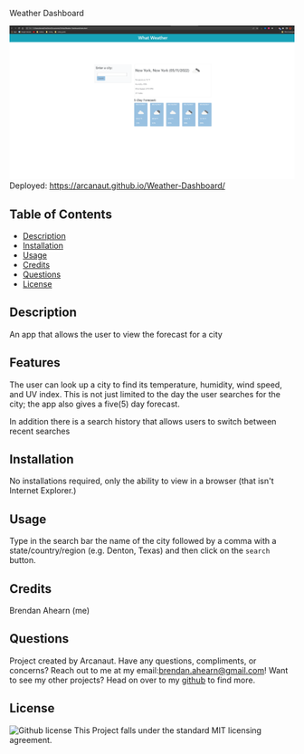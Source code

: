  
  Weather Dashboard
  
![Screenshot](https://github.com/Arcanaut/Weather-Dashboard/blob/main/assets/images/thumbnail.png)
  Deployed: https://arcanaut.github.io/Weather-Dashboard/
  
  
  ## Table of Contents
  * [Description](#Description)
  * [Installation](#Installation)
  * [Usage](#Usage)
  * [Credits](#Credits)
  * [Questions](#Questions)
  * [License](#License)


  ## Description
  An app that allows the user to view the forecast for a city
  ## Features
  The user can look up a city to find its temperature, humidity, wind speed, and UV index. This is not just limited to the day the user searches for the city; the app also gives a five(5) day forecast.

  In addition there is a search history that allows users to switch between recent searches

  ## Installation 
  No installations required, only the ability to view in a browser (that isn't Internet Explorer.)
  

  ## Usage
 Type in the search bar the name of the city followed by a comma with a state/country/region (e.g. Denton, Texas) and then click on the `search` button. 
 
## Credits
  Brendan Ahearn (me)
  ## Questions
  Project created by Arcanaut. Have any questions, compliments, or concerns? Reach out to me at my email:<brendan.ahearn@gmail.com>! Want to see my other projects? 
  Head on over to my [github](https://www.github.com/Arcanaut) to find more.

  ## License
  ![Github license](http://img.shields.io/badge/license-MIT-green.svg)
  This Project falls under the standard MIT licensing agreement. 
  
  
